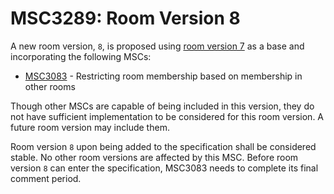 # MSC3289: Room Version 8

A new room version, `8`, is proposed using [room version 7](https://spec.chat.imzqqq.top/unstable/rooms/v7/)
as a base and incorporating the following MSCs:

* [MSC3083](https://github.com/matrix-org/matrix-doc/pull/3083) - Restricting room
  membership based on membership in other rooms

Though other MSCs are capable of being included in this version, they do not have
sufficient implementation to be considered for this room version. A future room
version may include them.

Room version `8` upon being added to the specification shall be considered stable.
No other room versions are affected by this MSC. Before room version `8` can enter
the specification, MSC3083 needs to complete its final comment period.
